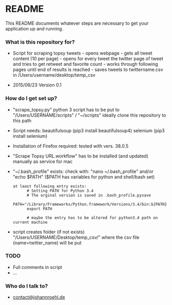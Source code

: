 # README #

This README documents whatever steps are necessary to get your application up and running.

### What is this repository for? ###

* Script for scraping topsy tweets
      - opens webpage
      - gets all tweet content (10 per page)
      - opens for every tweet the twitter page of tweet and tries to get retweet and favorite count
      - works through following pages until end of results is reached
      - saves tweets to twittername.csv in /Users/username/desktop/temp_csv

* 2015/06/23 Version 0.1

### How do I get set up? ###

* "scrape_topsy.py" python 3 script has to be put to "/Users/USERNAME/scripts" / "~/scripts"
      ideally clone this repository to this path

* Script needs:
      beautifulsoup (pip3 install beautifulsoup4)
      selenium	(pip3 install selenium)

* Installation of Firefox required:
      tested with vers. 38.0.5

* "Scrape Topsy URL.workflow" has to be installed (and updated) manually as service for mac

* "~/.bash_profile" exists:
      check with:
      "nano ~/.bash_profile" and/or "echo $PATH"
      ($PATH has variables for python and shell/bash set)

      at least following entry exists:
            # Setting PATH for Python 3.4
            # The orginal version is saved in .bash_profile.pysave
            PATH="/Library/Frameworks/Python.framework/Versions/3.4/bin:${PATH}"
            export PATH
            
            # maybe the entry has to be altered for python3.4 path on current machine

* script creates folder (if not exists) "/Users/USERNAME/Desktop/temp_csv/" where the csv file (name=twitter_name) will be put

### TODO ###

* Full comments in script
* ...

### Who do I talk to? ###

* contact@johannroehl.de